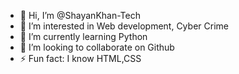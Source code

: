 - 👋 Hi, I’m @ShayanKhan-Tech
- 👀 I’m interested in Web development, Cyber Crime
- 🌱 I’m currently learning Python
- 💞️ I’m looking to collaborate on Github
- ⚡ Fun fact: I know HTML,CSS

<!---
ShayanKhan-Tech/ShayanKhan-Tech is a ✨ special ✨ repository because its `README.md` (this file) appears on your GitHub profile.
You can click the Preview link to take a look at your changes.
--->
